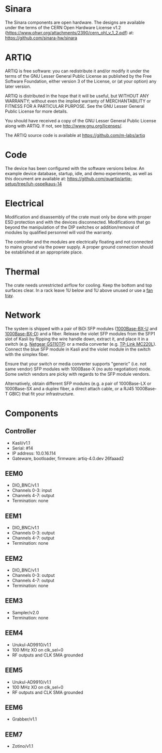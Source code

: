 # Sinara

The Sinara components are open hardware. The designs are available under the
terms of the CERN Open Hardware License v1.2
(https://www.ohwr.org/attachments/2390/cern_ohl_v_1_2.pdf) at:
https://github.com/sinara-hw/sinara

# ARTIQ

ARTIQ is free software: you can redistribute it and/or modify it under the
terms of the GNU Lesser General Public License as published by the Free
Software Foundation, either version 3 of the License, or (at your option) any
later version.

ARTIQ is distributed in the hope that it will be useful, but WITHOUT ANY
WARRANTY; without even the implied warranty of MERCHANTABILITY or FITNESS FOR A
PARTICULAR PURPOSE. See the GNU Lesser General Public License for more details.

You should have received a copy of the GNU Lesser General Public License along
with ARTIQ. If not, see <http://www.gnu.org/licenses/>.

The ARTIQ source code is available at https://github.com/m-labs/artiq

# Code

The device has been configured with the software versions below.
An example device database, startup, idle, and demo experiments, as well
as this document are available at:
https://github.com/quartiq/artiq-setup/tree/luh-ospelkaus-14

# Electrical

Modification and disassembly of the crate must only be done with proper ESD
protection and with the devices disconnected. Modifications that go beyond the
manipulation of the DIP switches or addition/removal of modules by qualified
personnel will void the warranty.

The controller and the modules are electrically floating and not connected
to mains ground via the power supply. A proper ground connection should be
established at an appropriate place.

# Thermal

The crate needs unrestricted airflow for cooling. Keep the bottom and top
surfaces clear. In a rack leave 1U below and 1U above unused or use a [fan](https://www.reichelt.de/Zubehoer-Schaltschrankgehaeuse/LOGILINK-FAU02FG/3/index.html?ARTICLE=161905) [tray](https://www.digikey.de/product-detail/en/orion-fans/OA300ST-230/1053-1428-ND/2658718).

# Network

The system is shipped with a pair of BiDi SFP modules ([1000Base-BX-U](https://www.fs.com/products/11802.html) and [1000Base-BX-D](https://www.fs.com/products/11795.html)) and a fiber.
Release the violet SFP modules from the SFP1 slot of Kasli by flipping the wire
handle down, extract it, and place it in a switch (e.g. [Netgear
GS110TP](https://www.netgear.com/support/product/GS110TP.aspx)) or a media
converter (e.g. [TP-Link
MC220L](https://www.tp-link.com/us/products/details/cat-43_MC220L.html)).
Connect the blue SFP module in Kasli and the violet module in the switch with
the simplex fiber.

Ensure that your switch or media converter supports "generic" (i.e. not same vendor) SFP modules with 1000Base-X (no auto negotiation) mode. Some switch vendors are picky with regards to the SFP module vendors.

Alternatively, obtain different SFP modules (e.g. a pair of 1000Base-LX or
1000Base-SX and a duplex fiber, a direct attach cable, or a RJ45 1000Base-T GBIC) that fit your infrastructure.

# Components

## Controller

* Kasli/v1.1
* Serial: #14
* IP address: 10.0.16.114
* Gateware, bootloader, firmware: artiq-4.0.dev 26faaad2

## EEM0

* DIO_BNC/v1.1
* Channels 0-3: input
* Channels 4-7: output
* Termination: none

## EEM1

* DIO_BNC/v1.1
* Channels 0-3: output
* Channels 4-7: output
* Termination: none

## EEM2

* DIO_BNC/v1.1
* Channels 0-3: output
* Channels 4-7: output
* Termination: none

## EEM3

* Sampler/v2.0
* Termination: none

## EEM4

* Urukul-AD9910/v1.1
* 100 MHz XO on clk_sel=0
* RF outputs and CLK SMA grounded

## EEM5

* Urukul-AD9910/v1.1
* 100 MHz XO on clk_sel=0
* RF outputs and CLK SMA grounded

## EEM6

* Grabber/v1.1

## EEM7

* Zotino/v1.1
